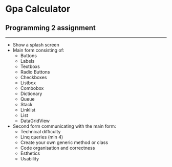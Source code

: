 # Gpa Calculator
## Programming 2 assignment
---
* Show a splash screen
* Main form consisting of:
    * Buttons
    * Labels
    * Textboxs
    * Radio Buttons
    * Checkboxes
    * Listbox
    * Combobox
    * Dictionary
    * Queue
    * Stack
    * Linklist
    * List
    * DataGridView
* Second form communicating with the main form:
	* Technical difficulty
	* Linq queries (min 4)
	* Create your own generic method or class
	* Code organisation and correctness
	* Esthetics
	* Usability
